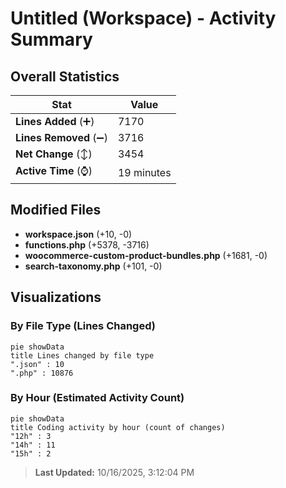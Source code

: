 # Untitled (Workspace) - Activity Summary 

## Overall Statistics

| Stat                   | Value                                                             |
| ---------------------- | ----------------------------------------------------------------- |
| **Lines Added** (➕)   | 7170                                          |
| **Lines Removed** (➖) | 3716                                        |
| **Net Change** (↕)    | 3454                |
| **Active Time** (⌚)   | 19 minutes |


## Modified Files
- **workspace.json** (+10, -0)
- **functions.php** (+5378, -3716)
- **woocommerce-custom-product-bundles.php** (+1681, -0)
- **search-taxonomy.php** (+101, -0)

## Visualizations

### By File Type (Lines Changed)

```mermaid
pie showData
title Lines changed by file type
".json" : 10
".php" : 10876
```

### By Hour (Estimated Activity Count)

```mermaid
pie showData
title Coding activity by hour (count of changes)
"12h" : 3
"14h" : 11
"15h" : 2
```


> **Last Updated:** 10/16/2025, 3:12:04 PM